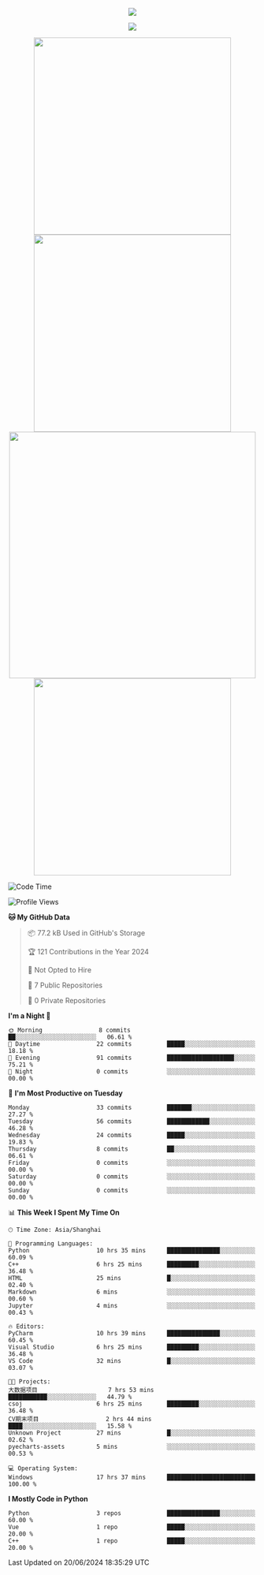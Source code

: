 <!-- header -->
<p align="center">
<img src="https://capsule-render.vercel.app/api?type=waving&color=timeGradient&height=300&&section=header&text=👋%20Hi&fontSize=90&fontAlign=50&fontAlignY=30&desc=I’m%20echoChalo&descAlign=50&descSize=30&descAlignY=60&animation=twinkling" />
</p>
<!--subheader -->
<p align="center">
<img src="https://readme-typing-svg.demolab.com?font=Montserrat&pause=1000&color=28F7E8&background=498FF600&center=true&vCenter=true&random=false&width=435&lines=Welcome+to+my+Github+profile+page!" />
</p>
<!-- data-->

<p align="center">
<img align="center" width="400" src="https://github-readme-stats.vercel.app/api?username=echoChalo&theme=github-compact" />
<img align="center" width="400" src="https://streak-stats.demolab.com?user=echoChalo&theme=tokyonight-duo&hide_border=true" />
<br/>
<img  width="500" align="center" src="https://github-readme-stats.vercel.app/api/wakatime?username=echoChalo&theme=transparent&hide_border=true&layout=compact&langs_count=22" /> 
 <br/>
<img width="400" src="https://github-readme-stats.vercel.app/api/top-langs/?username=echoChalo&&theme=transparent&hide_border=true&layout=donut-vertical&langs_count=5" />

 
<!--START_SECTION:waka-->
![Code Time](http://img.shields.io/badge/Code%20Time-15%20hrs%2058%20mins-blue)

![Profile Views](http://img.shields.io/badge/Profile%20Views-1-blue)

**🐱 My GitHub Data** 

> 📦 77.2 kB Used in GitHub's Storage 
 > 
> 🏆 121 Contributions in the Year 2024
 > 
> 🚫 Not Opted to Hire
 > 
> 📜 7 Public Repositories 
 > 
> 🔑 0 Private Repositories 
 > 
**I'm a Night 🦉** 

```text
🌞 Morning                8 commits           ██░░░░░░░░░░░░░░░░░░░░░░░   06.61 % 
🌆 Daytime                22 commits          █████░░░░░░░░░░░░░░░░░░░░   18.18 % 
🌃 Evening                91 commits          ███████████████████░░░░░░   75.21 % 
🌙 Night                  0 commits           ░░░░░░░░░░░░░░░░░░░░░░░░░   00.00 % 
```
📅 **I'm Most Productive on Tuesday** 

```text
Monday                   33 commits          ███████░░░░░░░░░░░░░░░░░░   27.27 % 
Tuesday                  56 commits          ████████████░░░░░░░░░░░░░   46.28 % 
Wednesday                24 commits          █████░░░░░░░░░░░░░░░░░░░░   19.83 % 
Thursday                 8 commits           ██░░░░░░░░░░░░░░░░░░░░░░░   06.61 % 
Friday                   0 commits           ░░░░░░░░░░░░░░░░░░░░░░░░░   00.00 % 
Saturday                 0 commits           ░░░░░░░░░░░░░░░░░░░░░░░░░   00.00 % 
Sunday                   0 commits           ░░░░░░░░░░░░░░░░░░░░░░░░░   00.00 % 
```


📊 **This Week I Spent My Time On** 

```text
🕑︎ Time Zone: Asia/Shanghai

💬 Programming Languages: 
Python                   10 hrs 35 mins      ███████████████░░░░░░░░░░   60.09 % 
C++                      6 hrs 25 mins       █████████░░░░░░░░░░░░░░░░   36.48 % 
HTML                     25 mins             █░░░░░░░░░░░░░░░░░░░░░░░░   02.40 % 
Markdown                 6 mins              ░░░░░░░░░░░░░░░░░░░░░░░░░   00.60 % 
Jupyter                  4 mins              ░░░░░░░░░░░░░░░░░░░░░░░░░   00.43 % 

🔥 Editors: 
PyCharm                  10 hrs 39 mins      ███████████████░░░░░░░░░░   60.45 % 
Visual Studio            6 hrs 25 mins       █████████░░░░░░░░░░░░░░░░   36.48 % 
VS Code                  32 mins             █░░░░░░░░░░░░░░░░░░░░░░░░   03.07 % 

🐱‍💻 Projects: 
大数据项目                    7 hrs 53 mins       ███████████░░░░░░░░░░░░░░   44.79 % 
csoj                     6 hrs 25 mins       █████████░░░░░░░░░░░░░░░░   36.48 % 
CV期末项目                   2 hrs 44 mins       ████░░░░░░░░░░░░░░░░░░░░░   15.58 % 
Unknown Project          27 mins             █░░░░░░░░░░░░░░░░░░░░░░░░   02.62 % 
pyecharts-assets         5 mins              ░░░░░░░░░░░░░░░░░░░░░░░░░   00.53 % 

💻 Operating System: 
Windows                  17 hrs 37 mins      █████████████████████████   100.00 % 
```

**I Mostly Code in Python** 

```text
Python                   3 repos             ███████████████░░░░░░░░░░   60.00 % 
Vue                      1 repo              █████░░░░░░░░░░░░░░░░░░░░   20.00 % 
C++                      1 repo              █████░░░░░░░░░░░░░░░░░░░░   20.00 % 
```




 Last Updated on 20/06/2024 18:35:29 UTC
<!--END_SECTION:waka-->
